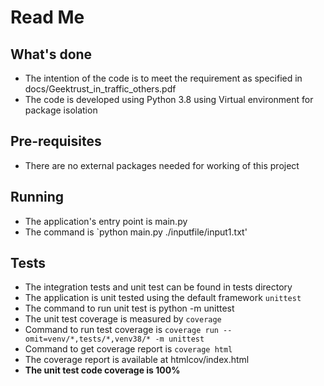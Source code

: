 # Read Me
## What's done
- The intention of the code is to meet the requirement as specified in docs/Geektrust_in_traffic_others.pdf
- The code is developed using Python 3.8 using Virtual environment for package isolation


## Pre-requisites  
- There are no external packages needed for working of this project 


## Running
- The application's entry point is main.py
- The command is `python main.py ./inputfile/input1.txt'
  

## Tests
- The integration tests and unit test can be found in tests directory
- The application is unit tested using the default framework `unittest`
- The command to run unit test is python -m unittest
- The unit test coverage is measured by `coverage`
- Command to run test coverage is `coverage run --omit=venv/*,tests/*,venv38/* -m unittest`
- Command to get coverage report is `coverage html`
- The coverage report is available at htmlcov/index.html
- **The unit test code coverage is 100%**

